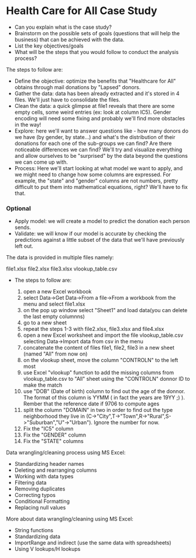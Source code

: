# Health Care for All Case Study

- Can you explain what is the case study?
- Brainstorm on the possible sets of goals (questions that will help the business) that can be achieved with the data.
- List the key objectives/goals
- What will be the steps that you would follow to conduct the analysis process?

The steps to follow are:

- Define the objective: optimize the benefits that "Healthcare for All" obtains through mail donations by "Lapsed" donors.
- Gather the data: data has been already extracted and it's stored in 4 files. We'll just have to consolidate the files.
- Clean the data: a quick glimpse at file1 reveals that there are some empty cells, some weird entries (ex: look at column IC5). Gender encoding will need some fixing and probably we'll find more obstacles in the way!
- Explore: here we'll want to answer questions like - how many donors do we have (by gender, by state...) and what's the distribution of their donations for each one of the sub-groups we can find? Are there noticeable differences we can find? We'll try and visualize everything and allow ourselves to be "surprised" by the data beyond the questions we can come up with.
- Process: Here we'll start looking at what model we want to apply, and we might need to change how some columns are expressed. For example, the "state" and "gender" columns are not numbers, pretty difficult to put them into mathematical equations, right? We'll have to fix that.

### Optional
- Apply model: we will create a model to predict the donation each person sends.
- Validate: we will know if our model is accurate by checking the predictions against a little subset of the data that we'll have previously left out.

The data is provided in multiple files namely:

file1.xlsx
file2.xlsx
file3.xlsx
vlookup_table.csv

- The steps to follow are:

  1. open a new Excel workbook
  2. select Data->Get Data->From a file->From a workbook from the menu and select file1.xlsx
  3. on the pop up window select "Sheet1" and load data(you can delete the last empty columnns)
  4. go to a new sheet
  5. repeat the steps 1-3 with file2.xlsx, file3.xlsx and file4.xlsx
  6. open a new Excel worksheet and import the file vlookup_table.csv selecting Data->Import data from csv in the menu
  7. concatenate the content of files file1, file2, file3 in a new sheet (named "All" from now on)
  8. on the vlookup sheet, move the column "CONTROLN" to the left most
  9. use Excel "vlookup" function to add the missing columns from vlookup_table.csv to "All" sheet using the "CONTROLN" donnor ID to make the match
  10. use "DOB" (Date of birth) column to find out the age of the donnor. The format of this column is YYMM ( in fact the years are 19YY ;) ). Rember that the reference date if 9706 to compute ages
  11. split the column "DOMAIN" in two in order to find out the type neighborhood they live in (C->"City",T->"Town",R->"Rural",S->"Suburban","U"->"Urban"). Ignore the number for now.
  12. Fix the "IC5" column
  13. Fix the "GENDER" column
  14. Fix the "STATE" columns


Data wrangling/cleaning process using MS Excel:

- Standardizing header names
- Deleting and rearranging columns
- Working with data types
- Filtering data
- Removing duplicates
- Correcting typos
- Conditional Formatting
- Replacing null values


More about data wrangling/cleaning using MS Excel:
- String functions
- Standardizing data
- ImportRange and indirect (use the same data with spreadsheets)
- Using V lookups/H lookups

